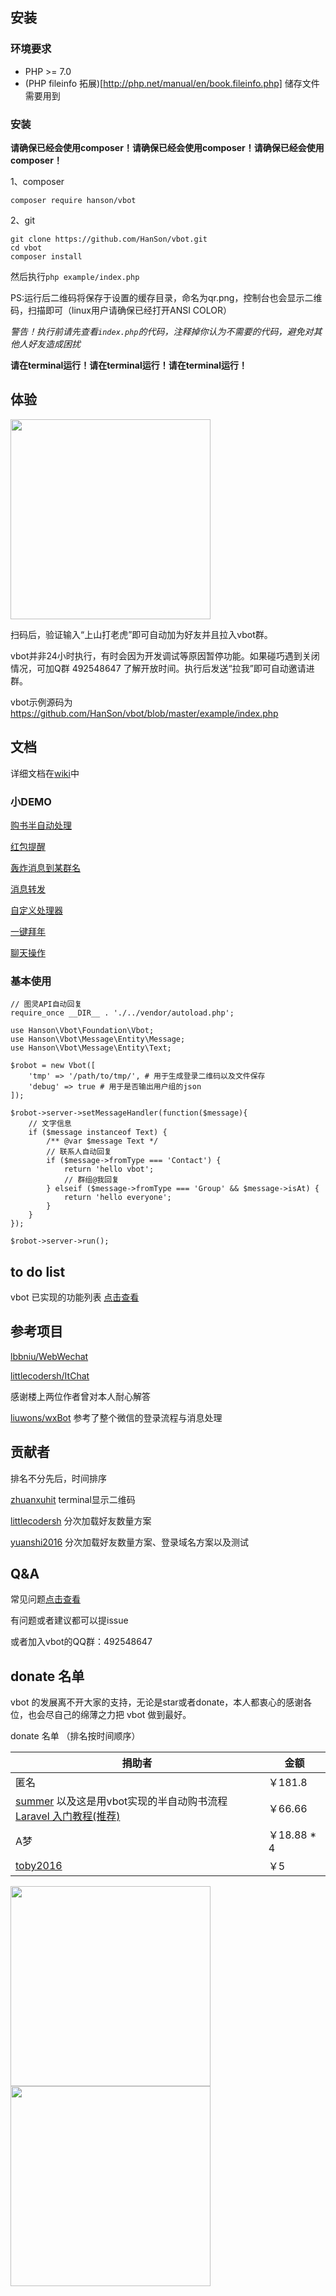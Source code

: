 
## 安装

### 环境要求

- PHP >= 7.0
- (PHP fileinfo 拓展)[http://php.net/manual/en/book.fileinfo.php] 储存文件需要用到

### 安装

**请确保已经会使用composer！请确保已经会使用composer！请确保已经会使用composer！**

1、composer

```
composer require hanson/vbot
```

2、git

```
git clone https://github.com/HanSon/vbot.git
cd vbot
composer install
```

然后执行``` php example/index.php ``` 

PS:运行后二维码将保存于设置的缓存目录，命名为qr.png，控制台也会显示二维码，扫描即可（linux用户请确保已经打开ANSI COLOR）

*警告！执行前请先查看`index.php`的代码，注释掉你认为不需要的代码，避免对其他人好友造成困扰*

**请在terminal运行！请在terminal运行！请在terminal运行！**

## 体验

<img src="https://ws2.sinaimg.cn/large/685b97a1gy1fdordpa0cgj20e80e811z.jpg" height="320">

扫码后，验证输入“上山打老虎”即可自动加为好友并且拉入vbot群。

vbot并非24小时执行，有时会因为开发调试等原因暂停功能。如果碰巧遇到关闭情况，可加Q群 492548647 了解开放时间。执行后发送“拉我”即可自动邀请进群。

vbot示例源码为 https://github.com/HanSon/vbot/blob/master/example/index.php


## 文档

详细文档在[wiki](https://github.com/HanSon/vbot/wiki)中

### 小DEMO

[购书半自动处理](http://t.laravel-china.org/laravel-tutorial/5.1/buy-it)

[红包提醒](https://github.com/HanSon/vbot/blob/master/example/hongbao.php)

[轰炸消息到某群名](https://github.com/HanSon/vbot/blob/master/example/group.php)

[消息转发](https://github.com/HanSon/vbot/blob/master/example/forward.php)

[自定义处理器](https://github.com/HanSon/vbot/blob/master/example/custom.php)

[一键拜年](https://github.com/HanSon/vbot/blob/master/example/bainian.php)

[聊天操作](https://github.com/HanSon/vbot/blob/master/example/contact.php)


### 基本使用

```
// 图灵API自动回复
require_once __DIR__ . './../vendor/autoload.php';

use Hanson\Vbot\Foundation\Vbot;
use Hanson\Vbot\Message\Entity\Message;
use Hanson\Vbot\Message\Entity\Text;

$robot = new Vbot([
    'tmp' => '/path/to/tmp/', # 用于生成登录二维码以及文件保存
    'debug' => true # 用于是否输出用户组的json
]);

$robot->server->setMessageHandler(function($message){
    // 文字信息
    if ($message instanceof Text) {
        /** @var $message Text */
        // 联系人自动回复
        if ($message->fromType === 'Contact') {
            return 'hello vbot';
            // 群组@我回复
        } elseif ($message->fromType === 'Group' && $message->isAt) {
            return 'hello everyone';
        }
    }
});

$robot->server->run();

```

## to do list

vbot 已实现的功能列表 [点击查看](https://github.com/HanSon/vbot/wiki/todolist)

## 参考项目

[lbbniu/WebWechat](https://github.com/lbbniu/WebWechat)

[littlecodersh/ItChat](https://github.com/littlecodersh/ItChat) 

感谢楼上两位作者曾对本人耐心解答

[liuwons/wxBot](https://github.com/liuwons/wxBot) 参考了整个微信的登录流程与消息处理

## 贡献者

排名不分先后，时间排序

[zhuanxuhit](https://github.com/zhuanxuhit) terminal显示二维码

[littlecodersh](https://github.com/littlecodersh) 分次加载好友数量方案

[yuanshi2016](https://github.com/yuanshi2016) 分次加载好友数量方案、登录域名方案以及测试

## Q&A

常见问题[点击查看](https://github.com/HanSon/vbot/wiki/Q&A)

有问题或者建议都可以提issue

或者加入vbot的QQ群：492548647

## donate 名单

vbot 的发展离不开大家的支持，无论是star或者donate，本人都衷心的感谢各位，也会尽自己的绵薄之力把 vbot 做到最好。

donate 名单 （排名按时间顺序）

|捐助者|金额|
|-----|----|
|匿名| ￥181.8|
|[summer](https://github.com/summerblue) 以及这是用vbot实现的半自动购书流程[Laravel 入门教程(推荐)](http://t.laravel-china.org/laravel-tutorial/5.1/buy-it)|￥66.66|
|A梦|￥18.88 * 4 |
|[toby2016](https://github.com/toby2016)|￥5|

<img src="https://ww2.sinaimg.cn/large/685b97a1gy1fd61orxreaj20yf19fmz1.jpg" height="320"><img src="https://ww2.sinaimg.cn/large/685b97a1gy1fd61qscynwj20ng0zk0tx.jpg" height="320">
